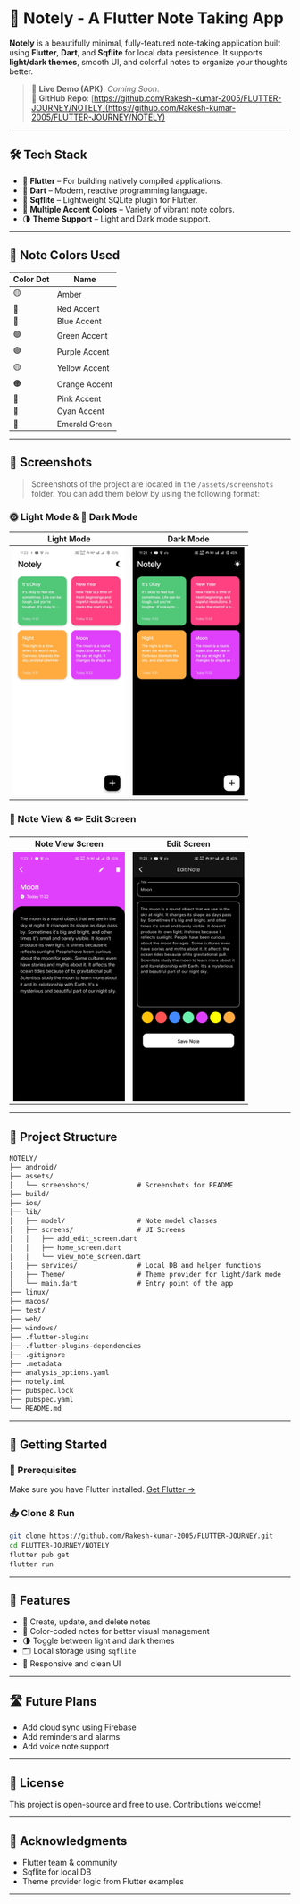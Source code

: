 # 📝 Notely - A Flutter Note Taking App

**Notely** is a beautifully minimal, fully-featured note-taking application built using **Flutter**, **Dart**, and **Sqflite** for local data persistence. It supports **light/dark themes**, smooth UI, and colorful notes to organize your thoughts better.

> 🎯 **Live Demo (APK)**: _Coming Soon_. <br>
> 📂 **GitHub Repo**: [https://github.com/Rakesh-kumar-2005/FLUTTER-JOURNEY/NOTELY](https://github.com/Rakesh-kumar-2005/FLUTTER-JOURNEY/NOTELY)

---

## 🛠️ Tech Stack

* 💙 **Flutter** – For building natively compiled applications.
* 🧠 **Dart** – Modern, reactive programming language.
* 💾 **Sqflite** – Lightweight SQLite plugin for Flutter.
* 🎨 **Multiple Accent Colors** – Variety of vibrant note colors.
* 🌗 **Theme Support** – Light and Dark mode support.

---

## 🌈 Note Colors Used



| Color Dot | Name            |
|-----------|-----------------|
|   🟡      | Amber           |
|   🔴      | Red Accent      |
|   🔵      | Blue Accent     |
|   🟢      | Green Accent    |
|   🟣      | Purple Accent   |
|   🟡      | Yellow Accent   |
|   🟠      | Orange Accent   |
|   🌸      | Pink Accent     |
|   🔷      | Cyan Accent     |
|   💚      | Emerald Green   |



---

## 📸 Screenshots

> Screenshots of the project are located in the `/assets/screenshots` folder.
> You can add them below by using the following format:

### 🌞 Light Mode & 🌙 Dark Mode

| Light Mode | Dark Mode |
|------------|-----------|
| <img src="https://raw.githubusercontent.com/Rakesh-kumar-2005/FLUTTER-JOURNEY/main/NOTELY/assets/screenshots/ss1.jpg" width="200" style="height:auto;"/> | <img src="https://raw.githubusercontent.com/Rakesh-kumar-2005/FLUTTER-JOURNEY/main/NOTELY/assets/screenshots/ss2.jpg" width="200" style="height:auto;"/> |

### 📄 Note View & ✏️ Edit Screen

| Note View Screen | Edit Screen |
|------------------|-------------|
| <img src="https://raw.githubusercontent.com/Rakesh-kumar-2005/FLUTTER-JOURNEY/main/NOTELY/assets/screenshots/ss3.jpg" width="200" style="height:auto;"/> | <img src="https://raw.githubusercontent.com/Rakesh-kumar-2005/FLUTTER-JOURNEY/main/NOTELY/assets/screenshots/ss4.jpg" width="200" style="height:auto;"/> |


---

## 📁 Project Structure

```
NOTELY/
├── android/
├── assets/
│   └── screenshots/            # Screenshots for README
├── build/
├── ios/
├── lib/
│   ├── model/                  # Note model classes
│   ├── screens/                # UI Screens
│   │   ├── add_edit_screen.dart
│   │   ├── home_screen.dart
│   │   └── view_note_screen.dart
│   ├── services/               # Local DB and helper functions
│   ├── Theme/                  # Theme provider for light/dark mode
│   └── main.dart               # Entry point of the app
├── linux/
├── macos/
├── test/
├── web/
├── windows/
├── .flutter-plugins
├── .flutter-plugins-dependencies
├── .gitignore
├── .metadata
├── analysis_options.yaml
├── notely.iml
├── pubspec.lock
├── pubspec.yaml
└── README.md

```

---

## 🚀 Getting Started

### 🔧 Prerequisites

Make sure you have Flutter installed. [Get Flutter →](https://flutter.dev/docs/get-started/install)

### 📥 Clone & Run

```bash
git clone https://github.com/Rakesh-kumar-2005/FLUTTER-JOURNEY.git
cd FLUTTER-JOURNEY/NOTELY
flutter pub get
flutter run
```

---

## 🔐 Features

* 📝 Create, update, and delete notes
* 🌈 Color-coded notes for better visual management
* 🌗 Toggle between light and dark themes
* 🗂️ Local storage using `sqflite`
* 🔄 Responsive and clean UI

---

## 🛣️ Future Plans

* Add cloud sync using Firebase
* Add reminders and alarms
* Add voice note support

---

## 📌 License

This project is open-source and free to use. Contributions welcome!

---

## 🙌 Acknowledgments

* Flutter team & community
* Sqflite for local DB
* Theme provider logic from Flutter examples

---